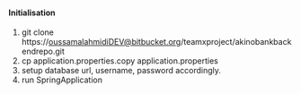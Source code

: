 #### Initialisation

1. git clone https://oussamalahmidiDEV@bitbucket.org/teamxproject/akinobankbackendrepo.git
2. cp application.properties.copy application.properties
3. setup database url, username, password accordingly.
4. run SpringApplication
